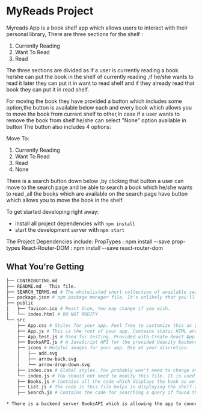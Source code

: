 # MyReads Project

Myreads App is a book shelf app which allows users to interact with their personal library,
There are three sections for the shelf :

1. Currently Reading
2. Want To Read
3. Read

The three sections are divided as if a user is currently reading a book he/she can put the book in the shelf of currently reading ,if he/she wants to read it later they can put it in want to read shelf and if they already read that book they can put it in read shelf.

For moving the book they have provided a button which includes some option,the button is available below each and every book which allows you to move the book from current shelf to other,In case if a user wants to remove the book from shelf he/she can select "None" option available in button
The button also includes 4 options:

Move To:
1. Currently Reading
2. Want To Read
3. Read
4. None 

There is a search button down below ,by clicking that button a user can move to the search page and be able to search a book which he/she wants to read ,all the books which are available on the search page have button which allows you to move the book in the shelf.


To get started developing right away:

* install all project dependencies with `npm install`
* start the development server with `npm start`

The Project Dependencies include:
PropTypes : npm install --save prop-types
React-Router-DOM : npm install --save react-router-dom


## What You're Getting
```bash
├── CONTRIBUTING.md
├── README.md - This file.
├── SEARCH_TERMS.md # The whitelisted short collection of available search terms for you to use with your app.
├── package.json # npm package manager file. It's unlikely that you'll need to modify this.
├── public
│   ├── favicon.ico # React Icon, You may change if you wish.
│   └── index.html # DO NOT MODIFY
└── src
    ├── App.css # Styles for your app. Feel free to customize this as you desire.
    ├── App.js # This is the root of your app. Contains static HTML and render method and some function like getting books on shelf from API ,changing shelf function some Route Methods which allow user to explore from one page to the other.
    ├── App.test.js # Used for testing. Provided with Create React App. Testing is encouraged, but not required.
    ├── BooksAPI.js # A JavaScript API for the provided Udacity backend. Instructions for the methods are below.
    ├── icons # Helpful images for your app. Use at your discretion.
    │   ├── add.svg
    │   ├── arrow-back.svg
    │   └── arrow-drop-down.svg
    ├── index.css # Global styles. You probably won't need to change anything here.
    └── index.js # You should not need to modify this file. It is used for DOM rendering only.
    ├── Books.js # Contains all the code which displays the book as well as the properties of the book and buttons.
    ├── List.js # The code in this file helps in displaying the shelf and function which is allowing to move the book in a specific shelf
    ├── Search.js # Contains the code for searching a query if found that move the book to the specific shelf
   
* There is a backend server BooksAPI which is allowing the app to connect to the server for fetching data etc.


